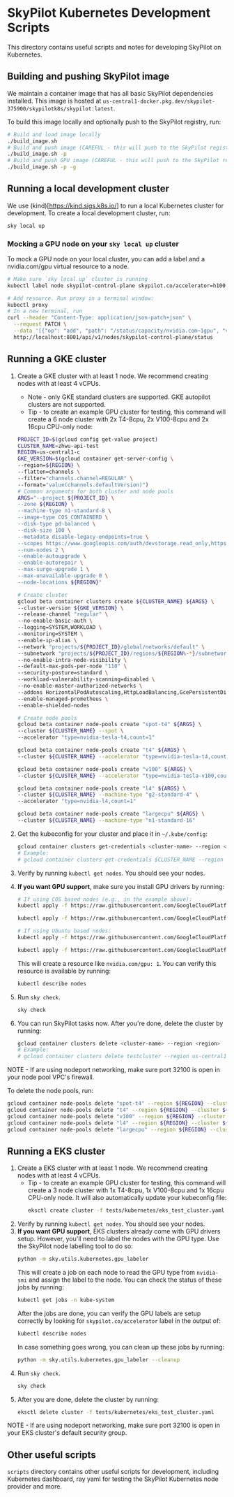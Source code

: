# SkyPilot Kubernetes Development Scripts

This directory contains useful scripts and notes for developing SkyPilot on Kubernetes.

## Building and pushing SkyPilot image

We maintain a container image that has all basic SkyPilot dependencies installed.
This image is hosted at `us-central1-docker.pkg.dev/skypilot-375900/skypilotk8s/skypilot:latest`.

To build this image locally and optionally push to the SkyPilot registry, run:
```bash
# Build and load image locally
./build_image.sh
# Build and push image (CAREFUL - this will push to the SkyPilot registry!)
./build_image.sh -p
# Build and push GPU image (CAREFUL - this will push to the SkyPilot registry!)
./build_image.sh -p -g
```

## Running a local development cluster
We use (kind)[https://kind.sigs.k8s.io/] to run a local Kubernetes cluster
for development. To create a local development cluster, run:

```bash
sky local up
```

### Mocking a GPU node on your `sky local up` cluster

To mock a GPU node on your local cluster, you can add a label and a nvidia.com/gpu virtual resource to a node.

```bash
# Make sure `sky local up` cluster is running
kubectl label node skypilot-control-plane skypilot.co/accelerator=h100 # Or any other GPU. Be sure to use lowercase!

# Add resource. Run proxy in a terminal window:
kubectl proxy
# In a new terminal, run
curl --header "Content-Type: application/json-patch+json" \
  --request PATCH \
  --data '[{"op": "add", "path": "/status/capacity/nvidia.com~1gpu", "value": "8"}]' \
  http://localhost:8001/api/v1/nodes/skypilot-control-plane/status
```


## Running a GKE cluster
1. Create a GKE cluster with at least 1 node. We recommend creating nodes with at least 4 vCPUs.
   * Note - only GKE standard clusters are supported. GKE autopilot clusters are not supported.
   * Tip - to create an example GPU cluster for testing, this command will create a 6 node cluster with 2x T4-8cpu, 2x V100-8cpu and 2x 16cpu CPU-only node:
   ```bash
   PROJECT_ID=$(gcloud config get-value project)
   CLUSTER_NAME=zhwu-api-test
   REGION=us-central1-c
   GKE_VERSION=$(gcloud container get-server-config \
   --region=${REGION} \
   --flatten=channels \
   --filter="channels.channel=REGULAR" \
   --format="value(channels.defaultVersion)")
   # Common arguments for both cluster and node pools
   ARGS="--project ${PROJECT_ID} \
   --zone ${REGION} \
   --machine-type n1-standard-8 \
   --image-type COS_CONTAINERD \
   --disk-type pd-balanced \
   --disk-size 100 \
   --metadata disable-legacy-endpoints=true \
   --scopes https://www.googleapis.com/auth/devstorage.read_only,https://www.googleapis.com/auth/logging.write,https://www.googleapis.com/auth/monitoring,https://www.googleapis.com/auth/servicecontrol,https://www.googleapis.com/auth/service.management.readonly,https://www.googleapis.com/auth/trace.append \
   --num-nodes 2 \
   --enable-autoupgrade \
   --enable-autorepair \
   --max-surge-upgrade 1 \
   --max-unavailable-upgrade 0 \
   --node-locations ${REGION}"

   # Create cluster
   gcloud beta container clusters create ${CLUSTER_NAME} ${ARGS} \
   --cluster-version ${GKE_VERSION} \
   --release-channel "regular" \
   --no-enable-basic-auth \
   --logging=SYSTEM,WORKLOAD \
   --monitoring=SYSTEM \
   --enable-ip-alias \
   --network "projects/${PROJECT_ID}/global/networks/default" \
   --subnetwork "projects/${PROJECT_ID}/regions/${REGION%-*}/subnetworks/default" \
   --no-enable-intra-node-visibility \
   --default-max-pods-per-node "110" \
   --security-posture=standard \
   --workload-vulnerability-scanning=disabled \
   --no-enable-master-authorized-networks \
   --addons HorizontalPodAutoscaling,HttpLoadBalancing,GcePersistentDiskCsiDriver \
   --enable-managed-prometheus \
   --enable-shielded-nodes

   # Create node pools
   gcloud beta container node-pools create "spot-t4" ${ARGS} \
   --cluster ${CLUSTER_NAME} --spot \
   --accelerator "type=nvidia-tesla-t4,count=1"

   gcloud beta container node-pools create "t4" ${ARGS} \
   --cluster ${CLUSTER_NAME} --accelerator "type=nvidia-tesla-t4,count=1"

   gcloud beta container node-pools create "v100" ${ARGS} \
   --cluster ${CLUSTER_NAME} --accelerator "type=nvidia-tesla-v100,count=1"

   gcloud beta container node-pools create "l4" ${ARGS} \
   --cluster ${CLUSTER_NAME} --machine-type "g2-standard-4" \
   --accelerator "type=nvidia-l4,count=1"

   gcloud beta container node-pools create "largecpu" ${ARGS} \
   --cluster ${CLUSTER_NAME} --machine-type "n1-standard-16"
   ```

2. Get the kubeconfig for your cluster and place it in `~/.kube/config`:
   ```bash
   gcloud container clusters get-credentials <cluster-name> --region <region>
   # Example:
   # gcloud container clusters get-credentials $CLUSTER_NAME --region us-central1-c
   ```
3. Verify by running `kubectl get nodes`. You should see your nodes.
4. **If you want GPU support**, make sure you install GPU drivers by running:
   ```bash
   # If using COS based nodes (e.g., in the example above):
   kubectl apply -f https://raw.githubusercontent.com/GoogleCloudPlatform/container-engine-accelerators/master/nvidia-driver-installer/cos/daemonset-preloaded.yaml

   kubectl apply -f https://raw.githubusercontent.com/GoogleCloudPlatform/container-engine-accelerators/master/nvidia-driver-installer/cos/daemonset-preloaded-latest.yaml

   # If using Ubuntu based nodes:
   kubectl apply -f https://raw.githubusercontent.com/GoogleCloudPlatform/container-engine-accelerators/master/nvidia-driver-installer/ubuntu/daemonset-preloaded.yaml

   kubectl apply -f https://raw.githubusercontent.com/GoogleCloudPlatform/container-engine-accelerators/master/nvidia-driver-installer/ubuntu/daemonset-preloaded-R525.yaml
   ```
   This will create a resource like `nvidia.com/gpu: 1`. You can verify this resource is available by running:
   ```bash
   kubectl describe nodes
   ```
5. Run `sky check`.
   ```bash
   sky check
   ```

6. You can run SkyPilot tasks now. After you're done, delete the cluster by running:
   ```bash
   gcloud container clusters delete <cluster-name> --region <region>
   # Example:
   # gcloud container clusters delete testcluster --region us-central1-c
   ```
NOTE - If are using nodeport networking, make sure port 32100 is open in your node pool VPC's firewall.

To delete the node pools, run:
```bash
gcloud container node-pools delete "spot-t4" --region ${REGION} --cluster ${CLUSTER_NAME} --async
gcloud container node-pools delete "t4" --region ${REGION} --cluster ${CLUSTER_NAME} --async
gcloud container node-pools delete "v100" --region ${REGION} --cluster ${CLUSTER_NAME} --async
gcloud container node-pools delete "l4" --region ${REGION} --cluster ${CLUSTER_NAME} --async
gcloud container node-pools delete "largecpu" --region ${REGION} --cluster ${CLUSTER_NAME} --async
```

## Running a EKS cluster
1. Create a EKS cluster with at least 1 node. We recommend creating nodes with at least 4 vCPUs.
   * Tip - to create an example GPU cluster for testing, this command will create a 3 node cluster with 1x T4-8cpu, 1x V100-8cpu and 1x 16cpu CPU-only node. It will also automatically update your kubeconfig file:
     ```bash
     eksctl create cluster -f tests/kubernetes/eks_test_cluster.yaml
     ```
2. Verify by running `kubectl get nodes`. You should see your nodes.
3. **If you want GPU support**, EKS clusters already come with GPU drivers setup. However, you'll need to label the nodes with the GPU type. Use the SkyPilot node labelling tool to do so:
   ```bash
   python -m sky.utils.kubernetes.gpu_labeler
   ```
   This will create a job on each node to read the GPU type from `nvidia-smi` and assign the label to the node. You can check the status of these jobs by running:
   ```bash
   kubectl get jobs -n kube-system
   ```
   After the jobs are done, you can verify the GPU labels are setup correctly by looking for `skypilot.co/accelerator` label in the output of:
   ```bash
   kubectl describe nodes
   ```
   In case something goes wrong, you can clean up these jobs by running:
   ```bash
   python -m sky.utils.kubernetes.gpu_labeler --cleanup
   ```
5. Run `sky check`.
   ```bash
   sky check
   ```
5. After you are done, delete the cluster by running:
   ```bash
   eksctl delete cluster -f tests/kubernetes/eks_test_cluster.yaml
   ```

NOTE - If are using nodeport networking, make sure port 32100 is open in your EKS cluster's default security group.

## Other useful scripts
`scripts` directory contains other useful scripts for development, including
Kubernetes dashboard, ray yaml for testing the SkyPilot Kubernetes node provider
and more.
